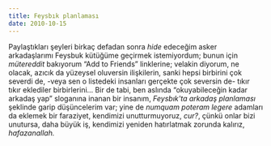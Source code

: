 ```yaml
---
title: Feysbık planlaması
date: 2010-10-15
---
```


Paylaştıkları şeyleri birkaç defadan sonra *hide* edeceğim asker
arkadaşlarımı Feysbuk kütüğüme geçirmek istemiyordum; bunun için
*mütereddit* bakıyorum “Add to Friends” linklerine; velakin diyorum, ne
olacak, azıcık da yüzeysel oluversin ilişkilerin, sanki hepsi birbirini
çok severdi de, -veya sen o listedeki insanları gerçekte çok seversin
de- tıkır tıkır eklediler birbirlerini… Bir de tabi, ben aslında
“okuyabileceğin kadar arkadaş yap” sloganına inanan bir insanım,
*Feysbık'ta arkadaş planlaması* şeklinde garip düşüncelerim var; yine de
*numquam poteram legere* adamları da eklemek bir faraziyet, kendimizi
unutturmuyoruz, *cur?*, çünkü onlar bizi unutursa, daha büyük iş,
kendimizi yeniden hatırlatmak zorunda kalırız, *hafazanallah.*


